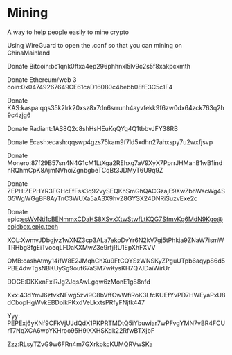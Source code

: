 # Mining
A way to help people easily to mine crypto

Using WireGuard to open the .conf so that you can mining on ChinaMainland

Donate Bitcoin:bc1qnk0ftxa4ep296phhnxl5lv9c2s5f8xakpcxmth

Donate Ethereum/web 3 coin:0x04749267649CE61caD16080c4bebb08fE3C5c1F4

Donate KAS:kaspa:qqs35k2lrk20xsz8x7dn6srrunh4ayvfekk9f6zw0dx64zck763q2h9c4zjg6

Donate Radiant:1AS8Q2c8shHsHEuKqQYg4Q1tbbvJFY38RB

Donate Ecash:ecash:qqswp4gzs75kam9f7ld5xdhn27ahxspy7u2wxfjsvp

Donate Monero:87f29B57sn4N4G1cM1LtXga2REhxg7aV9XyX7PprrJHManB1wB1indnRQhmCpK8AjmNVhoiZgnbgbeTCqBt3JDMyT6U9q9Z

Donate ZEPH:ZEPHYR3FGHcEfFss3q92vySEQKhSmGhQACGzajE9XwZbhWscWg4SG5WgWGgBF8AyTnC3WUXa5aA3X9hvZ8GYSX24DNRiSuzvExe2c

Donate epic:esWvNti1cBENmmxCDaHS8XSvxXtwStwfLtKQG7SfmvKg6MdN9Kgo@epicbox.epic.tech

XOL:XwmvJDbgjvz1wXNZ3cp3ALa7ekoDvYr6N2kV7gj5tPhkja9ZNaW7ismWTRHbg8fgEiTvoeqLFDaKXMwZ3e9rfjRU1EpXhFXVV

OMB:cashAtmy14ifW8E2JMqhChXu9FtCQYSzWNSKyZPguUTpb6aqyp86d5PBE4dwTgsNBKUySg9ouf67aSM7wKysKH7Q7JDaiWirUr

DOGE:DKKxnFxiRJg2JqsAwLgqw6zMonE1g88nfd

Xxx:43dYmJ6ztvkNFwg5zvi9C8bVffCwWfiRoK3LfcKUEfYvPD7HWEyaPxU8dCbopHgWvkEBDoikPKxdVeLkxtsPRfyFNjtk447

Yyy: PEPExj6yKNf9CFkVjUJdQdX1PKPRTMDtQ5iYbuwiar7wPFvgYMN7vBR4FCUrT7NqXCA6wpYKHroo95H9iXXHSKdk22RfwBTXjbF

Zzz:RLsyTZvG9w6FRn4m7GXrkbkcKUMQRVwSKa

